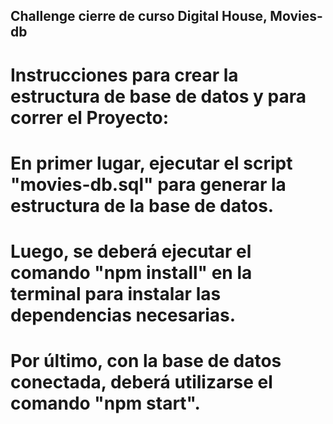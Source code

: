 ## Challenge cierre de curso Digital House, Movies-db

# Instrucciones para crear la estructura de base de datos y para correr el Proyecto:

# En primer lugar, ejecutar el script "movies-db.sql" para generar la estructura de la base de datos.

# Luego, se deberá ejecutar el comando "npm install" en la terminal para instalar las dependencias necesarias.

# Por último, con la base de datos conectada, deberá utilizarse el comando "npm start".
